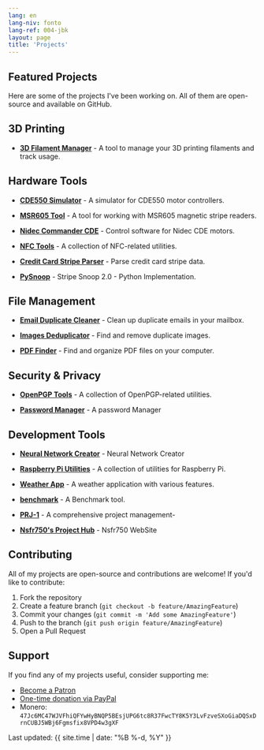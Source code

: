 ```yaml
---
lang: en
lang-niv: fonto
lang-ref: 004-jbk
layout: page
title: 'Projects'
---
```


## Featured Projects

Here are some of the projects I've been working on. All of them are open-source and available on GitHub.

## 3D Printing

- [**3D Filament Manager**](https://github.com/Nsfr750/3D_Filament_Manager) - A tool to manage your 3D printing filaments and track usage.

## Hardware Tools

- [**CDE550 Simulator**](https://github.com/Nsfr750/CDE550-sim) - A simulator for CDE550 motor controllers.

- [**MSR605 Tool**](https://github.com/Nsfr750/MSR605) - A tool for working with MSR605 magnetic stripe readers.

- [**Nidec Commander CDE**](https://github.com/Nsfr750/Nidec_CommanderCDE) - Control software for Nidec CDE motors.

- [**NFC Tools**](https://github.com/Nsfr750/NFC) - A collection of NFC-related utilities.

- [**Credit Card Stripe Parser**](https://github.com/Nsfr750/credit_card_stripe_parser) - Parse credit card stripe data.

- [**PySnoop**](https://github.com/Nsfr750/PySnoop) - Stripe Snoop 2.0 - Python Implementation.

## File Management

- [**Email Duplicate Cleaner**](https://github.com/Nsfr750/EmailDuplicateCleaner) - Clean up duplicate emails in your mailbox.

- [**Images Deduplicator**](https://github.com/Nsfr750/Images-Deduplicator) - Find and remove duplicate images.

- [**PDF Finder**](https://github.com/Nsfr750/PDF_Finder) - Find and organize PDF files on your computer.

## Security & Privacy

- [**OpenPGP Tools**](https://github.com/Nsfr750/OpenPGP) - A collection of OpenPGP-related utilities.

- [**Password Manager**](pass_mgr) - A password Manager

## Development Tools

- [**Neural Network Creator**](NeuralNetworkApp) - Neural Network Creator

- [**Raspberry Pi Utilities**](https://github.com/Nsfr750/raspy_utility) - A collection of utilities for Raspberry Pi.

- [**Weather App**](https://github.com/Nsfr750/weather) - A weather application with various features.

- [**benchmark**](benchmark) - A Benchmark tool.

- [**PRJ-1**](PRJ-1) - A comprehensive project management-

- [**Nsfr750's Project Hub**](nsfr750.github.io) - Nsfr750 WebSite

## Contributing

All of my projects are open-source and contributions are welcome! If you'd like to contribute:

1. Fork the repository
2. Create a feature branch (`git checkout -b feature/AmazingFeature`)
3. Commit your changes (`git commit -m 'Add some AmazingFeature'`)
4. Push to the branch (`git push origin feature/AmazingFeature`)
5. Open a Pull Request

## Support

If you find any of my projects useful, consider supporting me:

- [Become a Patron](https://www.patreon.com/Nsfr750)
- [One-time donation via PayPal](https://paypal.me/3dmega)
- Monero: `47Jc6MC47WJVFhiQFYwHyBNQP5BEsjUPG6tc8R37FwcTY8K5Y3LvFzveSXoGiaDQSxDrnCUBJ5WBj6Fgmsfix8VPD4w3gXF`

Last updated: {{ site.time | date: "%B %-d, %Y" }}
